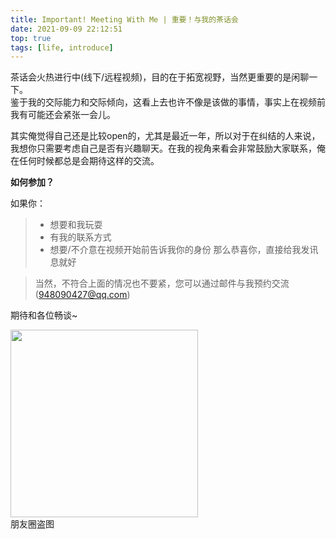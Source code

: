 ```yaml
---
title: Important! Meeting With Me | 重要！与我的茶话会
date: 2021-09-09 22:12:51
top: true
tags: [life, introduce]
---
```

茶话会火热进行中(线下/远程视频)，目的在于拓宽视野，当然更重要的是闲聊一下。\
鉴于我的交际能力和交际倾向，这看上去也许不像是该做的事情，事实上在视频前我有可能还会紧张一会儿。

<!-- more -->
其实俺觉得自己还是比较open的，尤其是最近一年，所以对于在纠结的人来说，我想你只需要考虑自己是否有兴趣聊天。在我的视角来看会非常鼓励大家联系，俺在任何时候都总是会期待这样的交流。

**如何参加？**

如果你：
> - 想要和我玩耍
> - 有我的联系方式
> - 想要/不介意在视频开始前告诉我你的身份
那么恭喜你，直接给我发讯息就好


> 当然，不符合上面的情况也不要紧，您可以通过邮件与我预约交流(948090427@qq.com)

期待和各位畅谈~

<img src="/images/byteDanceDrawer.jpg" width="300px" />
<div class="text-center" width="100%">朋友圈盗图</div>